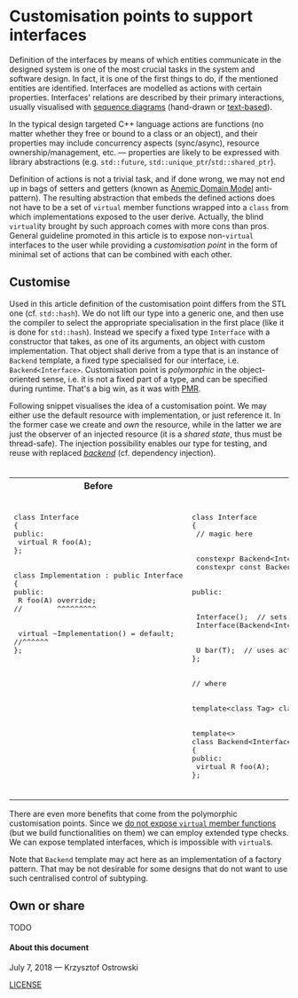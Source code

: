 # Customisation points to support interfaces

Definition of the interfaces by means of which entities communicate in the designed system is one of the most crucial tasks in the system and software design. In fact, it is one of the first things to do, if the mentioned entities are identified. Interfaces are modelled as actions with certain properties. Interfaces' relations are described by their primary interactions, usually visualised with [sequence diagrams](https://www.uml-diagrams.org/sequence-diagrams.html) (hand-drawn or [text-based](http://plantuml.com/sequence-diagram)).

In the typical design targeted C++ language actions are functions (no matter whether they free or bound to a class or an object), and their properties may include concurrency aspects (sync/async), resource ownership/management, etc. &mdash; properties are likely to be expressed with library abstractions (e.g. `std::future`, `std::unique_ptr`/`std::shared_ptr`).

Definition of actions is not a trivial task, and if done wrong, we may not end up in bags of setters and getters (known as [Anemic Domain Model](https://martinfowler.com/bliki/AnemicDomainModel.html) anti-pattern). The resulting abstraction that embeds the defined actions does not have to be a set of `virtual` member functions wrapped into a `class` from which implementations exposed to the user derive. Actually, the blind `virtual`ity brought by such approach comes with more cons than pros. General guideline promoted in this article is to expose non-`virtual` interfaces to the user while providing a _customisation point_ in the form of minimal set of actions that can be combined with each other. 

## Customise

Used in this article definition of the customisation point differs from the STL one (cf. `std::hash`). We do not lift our type into a generic one, and then use the compiler to select the appropriate specialisation in the first place (like it is done for `std::hash`). Instead we specify a fixed type `Interface` with a constructor that takes, as one of its arguments, an object with custom implementation. That object shall derive from a type that is an instance of `Backend` template, a fixed type specialised for our interface, i.e. `Backend<Interface>`. Customisation point is *polymorphic* in the object-oriented sense, i.e. it is not a fixed part of a type, and can be specified during runtime. That's a big win, as it was with [PMR](https://en.cppreference.com/w/cpp/memory/polymorphic_allocator).

Following snippet visualises the idea of a customisation point. We may either use the default resource with implementation, or just reference it. In the former case we create and *own* the resource, while in the latter we are just the observer of an injected resource (it is a *shared state*, thus must be thread-safe). The injection possibility enables our type for testing, and reuse with replaced [_backend_](https://github.com/insooth/insooth.github.io/blob/master/blessed-split.md) (cf. dependency injection).

<table style="white-space: pre">
<tr>
<th>Before</th>
<th>After</th>
</tr>
<tr>
<td style="vertical-align: top">
<pre lang="cpp">
class Interface
{
public:
 virtual R foo(A);
};
<br>
class Implementation : public Interface
{
public:
 R foo(A) override;
//        ^^^^^^^^^
<br>
 virtual ~Implementation() = default;
//^^^^^^
};
</pre>
</td>
<td style="vertical-align: top">
<pre lang="cpp">
class Interface
{
 // magic here
<br>
 constexpr Backend&lt;Interface&gt;&amp; backend();
 constexpr const Backend&lt;Interface&gt;&amp; backend() const;
<br>
public:
<br>
 Interface();  // sets default backend
 Interface(Backend&lt;Interface&gt;&amp;);  // injects backend
<br>
 U bar(T);  // uses actions via backend()
};
<br>
// where
<br>
template&lt;class Tag&gt; class Backend;
<br>
template&lt;&gt;
class Backend&lt;Interface&gt;
{
public:
 virtual R foo(A);
};
</pre>
</td>
</tr>
</table>

There are even more benefits that come from the polymorphic customisation points. Since we [do not expose `virtual` member functions](http://www.gotw.ca/publications/mill18.htm) (but we build functionalities on them) we can employ extended type checks. We can expose templated interfaces, which is impossible with `virtual`s.

Note that `Backend` template may act here as an implementation of a factory pattern. That may be not desirable for some designs that do not want to use such centralised control of subtyping.

## Own or share

TODO


#### About this document

July 7, 2018 &mdash; Krzysztof Ostrowski

[LICENSE](https://github.com/insooth/insooth.github.io/blob/master/LICENSE)

